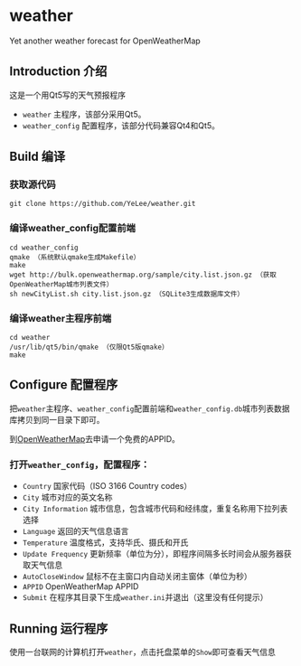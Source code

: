 # weather
Yet another weather forecast for OpenWeatherMap

## Introduction 介绍
这是一个用Qt5写的天气预报程序
* `weather` 主程序，该部分采用Qt5。
* `weather_config` 配置程序，该部分代码兼容Qt4和Qt5。

## Build 编译
### 获取源代码
```
git clone https://github.com/YeLee/weather.git
```
### 编译weather_config配置前端
```
cd weather_config
qmake （系统默认qmake生成Makefile）
make
wget http://bulk.openweathermap.org/sample/city.list.json.gz （获取OpenWeatherMap城市列表文件）
sh newCityList.sh city.list.json.gz （SQLite3生成数据库文件）
```
### 编译weather主程序前端
```
cd weather
/usr/lib/qt5/bin/qmake （仅限Qt5版qmake）
make
```

## Configure 配置程序
把`weather`主程序、`weather_config`配置前端和`weather_config.db`城市列表数据库拷贝到同一目录下即可。

到[OpenWeatherMap](http://www.openweathermap.org/)去申请一个免费的APPID。

### 打开`weather_config`，配置程序：
* `Country` 国家代码（ISO 3166 Country codes）
* `City` 城市对应的英文名称
* `City Information` 城市信息，包含城市代码和经纬度，重复名称用下拉列表选择
* `Language` 返回的天气信息语言
* `Temperature` 温度格式，支持华氏、摄氏和开氏
* `Update Frequency` 更新频率（单位为分），即程序间隔多长时间会从服务器获取天气信息
* `AutoCloseWindow` 鼠标不在主窗口内自动关闭主窗体（单位为秒）
* `APPID` OpenWeatherMap APPID
* `Submit` 在程序其目录下生成`weather.ini`并退出（这里没有任何提示）

## Running 运行程序
使用一台联网的计算机打开`weather`，点击托盘菜单的`Show`即可查看天气信息
